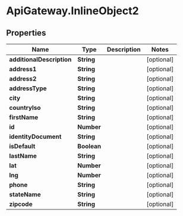 # ApiGateway.InlineObject2

## Properties

Name | Type | Description | Notes
------------ | ------------- | ------------- | -------------
**additionalDescription** | **String** |  | [optional] 
**address1** | **String** |  | [optional] 
**address2** | **String** |  | [optional] 
**addressType** | **String** |  | [optional] 
**city** | **String** |  | [optional] 
**countryIso** | **String** |  | [optional] 
**firstName** | **String** |  | [optional] 
**id** | **Number** |  | [optional] 
**identityDocument** | **String** |  | [optional] 
**isDefault** | **Boolean** |  | [optional] 
**lastName** | **String** |  | [optional] 
**lat** | **Number** |  | [optional] 
**lng** | **Number** |  | [optional] 
**phone** | **String** |  | [optional] 
**stateName** | **String** |  | [optional] 
**zipcode** | **String** |  | [optional] 


